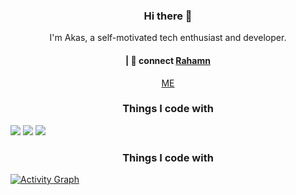 <h3 align="center"> Hi there 👋</h3>

<p align="center">
I'm Akas, a self-motivated tech enthusiast and developer.
</p>

<h4 align="center">
| 💬 connect <a href="https://twitter.com/Temasr-626">Rahamn</a>
</h4>
<p  align="center">
<a href="https://github.com/Temsar-626">ME</a>
</p>

<h3 align="center" >Things I code with</h3>

![](https://img.shields.io/badge/OS-Linux-informational?style=flat&logo=linux&logoColor=white&color=informational)
![](https://img.shields.io/badge/Editor-VsCode-informational?style=flat&logo=visual-studio-code&logoColor=white&color=informational)
![](https://img.shields.io/badge/Code-Python-informational?style=flat&logo=python&logoColor=white&color=informational)

<h3 align="center" >Things I code with</h3>

[![Activity Graph](https://github-readme-activity-graph.vercel.app/graph?username=Temsar-626&theme=github&area=true&area_color=EFFFEF&point=FF1D1D&custom_title=My%20Contribution%20Graph%20(in%20the%20last%2031%20days))]() <br>

